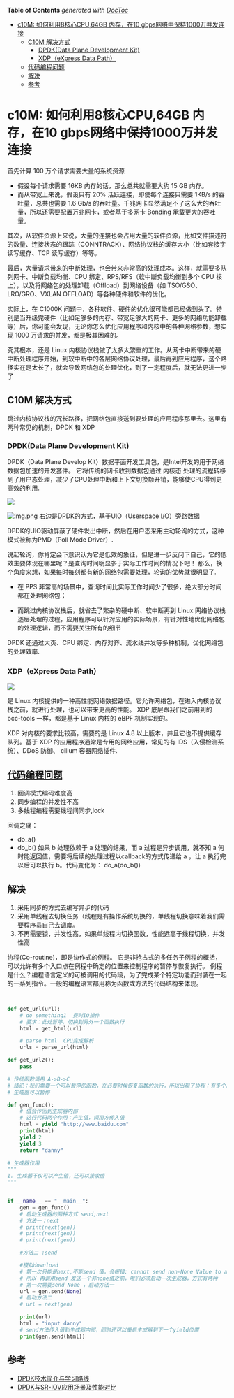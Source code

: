 <!-- START doctoc generated TOC please keep comment here to allow auto update -->
<!-- DON'T EDIT THIS SECTION, INSTEAD RE-RUN doctoc TO UPDATE -->
**Table of Contents**  *generated with [DocToc](https://github.com/thlorenz/doctoc)*

- [c10M: 如何利用8核心CPU,64GB 内存，在10 gbps网络中保持1000万并发连接](#c10m-%E5%A6%82%E4%BD%95%E5%88%A9%E7%94%A88%E6%A0%B8%E5%BF%83cpu64gb-%E5%86%85%E5%AD%98%E5%9C%A810-gbps%E7%BD%91%E7%BB%9C%E4%B8%AD%E4%BF%9D%E6%8C%811000%E4%B8%87%E5%B9%B6%E5%8F%91%E8%BF%9E%E6%8E%A5)
  - [C10M 解决方式](#c10m-%E8%A7%A3%E5%86%B3%E6%96%B9%E5%BC%8F)
    - [DPDK(Data Plane Development Kit)](#dpdkdata-plane-development-kit)
    - [XDP（eXpress Data Path）](#xdpexpress-data-path)
  - [代码编程问题](#%E4%BB%A3%E7%A0%81%E7%BC%96%E7%A8%8B%E9%97%AE%E9%A2%98)
  - [解决](#%E8%A7%A3%E5%86%B3)
  - [参考](#%E5%8F%82%E8%80%83)

<!-- END doctoc generated TOC please keep comment here to allow auto update -->

# c10M: 如何利用8核心CPU,64GB 内存，在10 gbps网络中保持1000万并发连接

首先计算 100 万个请求需要大量的系统资源

- 假设每个请求需要 16KB 内存的话，那么总共就需要大约 15 GB 内存。
- 而从带宽上来说，假设只有 20% 活跃连接，即使每个连接只需要 1KB/s 的吞吐量，总共也需要 1.6 Gb/s 的吞吐量。千兆网卡显然满足不了这么大的吞吐量，所以还需要配置万兆网卡，或者基于多网卡 Bonding 承载更大的吞吐量。

其次，从软件资源上来说，大量的连接也会占用大量的软件资源，比如文件描述符的数量、连接状态的跟踪（CONNTRACK）、网络协议栈的缓存大小（比如套接字读写缓存、TCP 读写缓存）等等。

最后，大量请求带来的中断处理，也会带来非常高的处理成本。这样，就需要多队列网卡、中断负载均衡、CPU 绑定、RPS/RFS（软中断负载均衡到多个 CPU 核上），以及将网络包的处理卸载（Offload）到网络设备（如 TSO/GSO、LRO/GRO、VXLAN OFFLOAD）等各种硬件和软件的优化。

实际上，在 C1000K 问题中，各种软件、硬件的优化很可能都已经做到头了。特别是当升级完硬件（比如足够多的内存、带宽足够大的网卡、更多的网络功能卸载等）后，你可能会发现，无论你怎么优化应用程序和内核中的各种网络参数，想实现 1000 万请求的并发，都是极其困难的。

究其根本，还是 Linux 内核协议栈做了太多太繁重的工作。从网卡中断带来的硬中断处理程序开始，到软中断中的各层网络协议处理，最后再到应用程序，这个路径实在是太长了，就会导致网络包的处理优化，到了一定程度后，就无法更进一步了

## C10M 解决方式

跳过内核协议栈的冗长路径，把网络包直接送到要处理的应用程序那里去。这里有两种常见的机制，DPDK 和 XDP

### DPDK(Data Plane Development Kit)
DPDK（Data Plane Develop Kit）数据平面开发工具包，是Intel开发的用于网络数据包加速的开发套件。
它将传统的网卡收到数据包通过 内核态 处理的流程转移到了用户态处理，减少了CPU处理中断和上下文切换额开销，能够使CPU得到更高效的利用.


![](.03_coroutine_desc_C10M_images/dpdk_model.png)


![img.png](.03_coroutine_desc_C10M_images/dpdk_uio.png)
右边是DPDK的方式，基于UIO（Userspace I/O）旁路数据

DPDK的UIO驱动屏蔽了硬件发出中断，然后在用户态采用主动轮询的方式，这种模式被称为PMD（Poll Mode Driver）.

说起轮询，你肯定会下意识认为它是低效的象征，但是进一步反问下自己，它的低效主要体现在哪里呢？是查询时间明显多于实际工作时间的情况下吧！
那么，换个角度来想，如果每时每刻都有新的网络包需要处理，轮询的优势就很明显了.

- 在 PPS 非常高的场景中，查询时间比实际工作时间少了很多，绝大部分时间都在处理网络包；

- 而跳过内核协议栈后，就省去了繁杂的硬中断、软中断再到 Linux 网络协议栈逐层处理的过程，应用程序可以针对应用的实际场景，有针对性地优化网络包的处理逻辑，而不需要关注所有的细节



DPDK 还通过大页、CPU 绑定、内存对齐、流水线并发等多种机制，优化网络包的处理效率.

### XDP（eXpress Data Path）  
![](.03_coroutine_desc_C10M_images/xdp_model.png)

是 Linux 内核提供的一种高性能网络数据路径。它允许网络包，在进入内核协议栈之前，就进行处理，也可以带来更高的性能。
XDP 底层跟我们之前用到的 bcc-tools 一样，都是基于 Linux 内核的 eBPF 机制实现的。


XDP 对内核的要求比较高，需要的是 Linux 4.8 以上版本，并且它也不提供缓存队列。基于 XDP 的应用程序通常是专用的网络应用，常见的有 IDS（入侵检测系统）、DDoS 防御、 cilium 容器网络插件.


## [代码编程问题](chapter10_concurent_IO/02_epoll/block.py)
1. 回调模式编码难度高 
2. 同步编程的并发性不高 
3. 多线程编程需要线程间同步,lock

回调之痛：
- do_a()
- do_b()
如果 b 处理依赖于 a 处理的结果，而 a 过程是异步调用，就不知 a 何时能返回值，需要将后续的处理过程以callback的方式传递给 a ，让 a 执行完以后可以执行 b。代码变化为：
do_a(do_b())



## 解决
1. 采用同步的方式去编写异步的代码 
2. 采用单线程去切换任务（线程是有操作系统切换的，单线程切换意味着我们需要程序员自己去调度。
3. 不再需要锁，并发性高，如果单线程内切换函数，性能远高于线程切换，并发性高

协程(Co-routine)，即是协作式的例程。
它是非抢占式的多任务子例程的概括，可以允许有多个入口点在例程中确定的位置来控制程序的暂停与恢复执行。
例程是什么？编程语言定义的可被调用的代码段，为了完成某个特定功能而封装在一起的一系列指令。一般的编程语言都用称为函数或方法的代码结构来体现。

```python


def get_url(url):
    # do something1  费时IO操作
    # 要求：此处暂停，切换到另外一个函数执行
    html = get_html(url)

    # parse html  CPU完成解析
    urls = parse_url(html)

def get_url2():
    pass

# 传统函数调用 A->B->C
# 结论：我们需要一个可以暂停的函数，在必要时候恢复函数的执行，所以出现了协程：有多个路口的函数=可以暂停的函数（可以向暂停的地方传入值）
# 生成器可以暂停

def gen_func():
    # 值会传回到生成器内部
    # 这行代码两个作用：产生值，调用方传入值
    html = yield "http://www.baidu.com"
    print(html)
    yield 2
    yield 3
    return "danny"

# 生成器作用
"""
1. 生成器不仅可以产生值，还可以接收值
"""


if __name__ == "__main__":
    gen = gen_func()
    # 启动生成器的两种方式 send,next
    # 方法一：next
    # print(next(gen))
    # print(next(gen))
    # print(next(gen))

    #方法二 :send

    #模拟download
    # 第一次只能是next,不能send 值，会报错: cannot send non-None Value to a just-started gennerator,刚开始没有执行到yield那行代码
    # 所以 再调用send 发送一个非none值之前，哦们必须启动一次生成器，方式有两种
    # 第一次需要send None ，启动方法一
    url = gen.send(None)
    # 启动方法二
    # url = next(gen)

    print(url)
    html = "input danny"
    # send方法传入值到生成器内部，同时还可以重启生成器到下一个yield位置
    print(gen.send(html))
```


## 参考

- [DPDK技术简介与学习路线](https://zhuanlan.zhihu.com/p/455943209)
- [DPDK与SR-IOV应用场景及性能对比](https://cloud.tencent.com/developer/article/2076429)